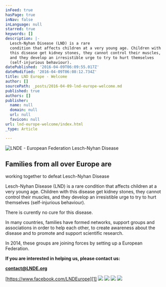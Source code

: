 ```yaml
---
inFeed: true
hasPage: true
inNav: false
inLanguage: null
starred: true
keywords: []
description: |-
  Lesch-Nyhan Disease (LND) is a rare
  condition that affects children at a very young age. Children with
  this disease get kidney stones, they cannot control their muscles,
  and they develop an irresistible urge to try to hurt themselves
  (self-injurious behaviour).
datePublished: '2016-04-09T06:09:55.017Z'
dateModified: '2016-04-09T06:08:12.734Z'
title: LND Europe - Welcome
author: []
sourcePath: _posts/2016-04-09-lnd-europe-welcome.md
published: true
authors: []
publisher:
  name: null
  domain: null
  url: null
  favicon: null
url: lnd-europe-welcome/index.html
_type: Article

---
```

![LNDE - European Federation Lesch-Nyhan Disease](https://s3-us-west-2.amazonaws.com/the-grid-img/p/a60f027b67afc43d859f92b69112868049b07ee7.png)

## Families from all over Europe are
working together to defeat Lesch-Nyhan Disease

Lesch-Nyhan Disease (LND) is a rare
condition that affects children at a very young age. Children with
this disease get kidney stones, they cannot control their muscles,
and they develop an irresistible urge to try to hurt themselves
(self-injurious behaviour).

There is curently no cure for this
disease.

In many countries, families have
formed networks, support groups and associations in order to help
each other, to create awareness about the disease and to promote
and support scientific research.

In 2014, these groups are joining
forces by setting up a European Federation.

**If you are interested in
helping us, please contact us:**

**[contact@LNDE.org][0]**

[https://www.facebook.com/LNDEurope][1]
![](https://s3-us-west-2.amazonaws.com/the-grid-img/p/3474214eb44e56178fd7452217b191fb0fb4b965.png)
![](https://s3-us-west-2.amazonaws.com/the-grid-img/p/13bb823c89816bde037d3758fcca09eff8c518cf.png)
![](https://s3-us-west-2.amazonaws.com/the-grid-img/p/924a02a78347fb928809068156c15c846671fea1.png)
![](https://s3-us-west-2.amazonaws.com/the-grid-img/p/6feca2788e5ca6200f5079ebb05eea159a67233a.png)

[0]: mailto:contact@LNDE.org
[1]: https://www.facebook.com/LNDEurope
